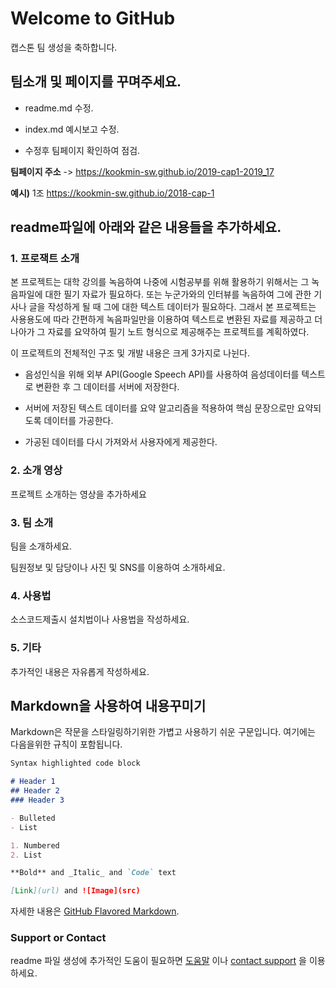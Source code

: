 # Welcome to GitHub

캡스톤 팀 생성을 축하합니다.

## 팀소개 및 페이지를 꾸며주세요.

- readme.md 수정.

- index.md 예시보고 수정.

- 수정후 팀페이지 확인하여 점검.

**팀페이지 주소** -> https://kookmin-sw.github.io/2019-cap1-2019_17

**예시)** 1조  https://kookmin-sw.github.io/2018-cap-1

## readme파일에 아래와 같은 내용들을 추가하세요.

### 1. 프로잭트 소개

본 프로젝트는 대학 강의를 녹음하여 나중에 시험공부를 위해 활용하기 위해서는 그 녹음파일에 대한 필기 자료가 필요하다. 또는 누군가와의 인터뷰를 녹음하여 그에 관한 기사나 글을 작성하게 될 때 그에 대한 텍스트 데이터가 필요하다. 그래서 본 프로젝트는 사용용도에 따라 간편하게 녹음파일만을 이용하여 텍스트로 변환된 자료를 제공하고 더 나아가 그 자료를 요약하여 필기 노트 형식으로 제공해주는 프로젝트를 계획하였다.

이 프로젝트의 전체적인 구조 및 개발 내용은 크게 3가지로 나뉜다.

-  음성인식을 위해 외부 API(Google Speech API)를 사용하여 음성데이터를 텍스트로 변환한 후 그 데이터를 서버에 저장한다.

-  서버에 저장된 텍스트 데이터를 요약 알고리즘을 적용하여 핵심 문장으로만 요약되도록 데이터를 가공한다.

-  가공된 데이터를 다시 가져와서 사용자에게 제공한다.

### 2. 소개 영상

프로젝트 소개하는 영상을 추가하세요

### 3. 팀 소개

팀을 소개하세요.

팀원정보 및 담당이나 사진 및 SNS를 이용하여 소개하세요.

### 4. 사용법

소스코드제출시 설치법이나 사용법을 작성하세요.

### 5. 기타

추가적인 내용은 자유롭게 작성하세요.


## Markdown을 사용하여 내용꾸미기

Markdown은 작문을 스타일링하기위한 가볍고 사용하기 쉬운 구문입니다. 여기에는 다음을위한 규칙이 포함됩니다.

```markdown
Syntax highlighted code block

# Header 1
## Header 2
### Header 3

- Bulleted
- List

1. Numbered
2. List

**Bold** and _Italic_ and `Code` text

[Link](url) and ![Image](src)
```

자세한 내용은 [GitHub Flavored Markdown](https://guides.github.com/features/mastering-markdown/).

### Support or Contact

readme 파일 생성에 추가적인 도움이 필요하면 [도움말](https://help.github.com/articles/about-readmes/) 이나 [contact support](https://github.com/contact) 을 이용하세요.
